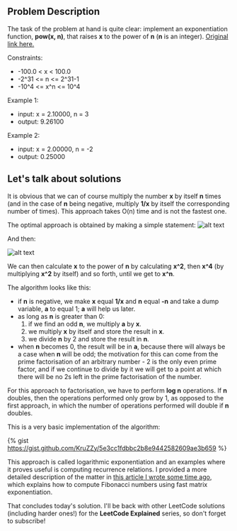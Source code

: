 ## Problem Description

The task of the problem at hand is quite clear: implement an exponentiation function, **pow(x, n)**, that raises **x** to the power of **n** (**n** is an integer). [Original link here.](https://leetcode.com/problems/powx-n/submissions/)

Constraints:  

- -100.0 < x < 100.0
- -2^31 <= n <= 2^31-1
- -10^4 <= x^n <= 10^4

Example 1:

- input: x = 2.10000, n = 3
- output: 9.26100

Example 2:

- input: x = 2.00000, n = -2
- output: 0.25000

## Let's talk about solutions

It is obvious that we can of course multiply the number **x** by itself **n** times (and in the case of **n** being negative, multiply **1/x** by itself the corresponding number of times). This approach takes O(n) time and is not the fastest one.

The optimal approach is obtained by making a simple statement: 
![alt text](https://dev-to-uploads.s3.amazonaws.com/uploads/articles/5fb18xhbo4m3j9a5gj0y.png)

And then:

![alt text](https://dev-to-uploads.s3.amazonaws.com/uploads/articles/4wgs12el4aesvrn7shwy.png)

We can then calculate **x** to the power of **n** by calculating **x^2**, then **x^4** (by multiplying **x^2** by itself) and so forth, until we get to **x^n**.

The algorithm looks like this:
- if **n** is negative, we make **x** equal **1/x** and **n** equal **-n** and take a dump variable, **a** to equal 1; **a** will help us later.
- as long as **n** is greater than 0:
    1. if we find an odd **n**, we multiply **a** by **x**.
    2. we multiply **x** by itself and store the result in **x**.
    3. we divide **n** by 2 and store the result in **n**.
- when **n** becomes 0, the result will be in **a**, because there will always be a case when **n** will be odd; the motivation for this can come from the prime factorisation of an arbitrary number - 2 is the only even prime factor, and if we continue to divide by it we will get to a point at which there will be no 2s left in the prime factorisation of the number.

For this approach to factorisation, we have to perform **log n** operations. If **n** doubles, then the operations performed only grow by 1, as opposed to the first approach, in which the number of operations performed will double if **n** doubles.

This is a very basic implementation of the algorithm:

{% gist https://gist.github.com/KruZZy/5e3cc1fdbbc2b8e9442582609ae3b659 %}

This approach is called logarithmic exponentiation and an examples where it proves useful is computing recurrence relations. I provided a more detailed description of the matter in [this article I wrote some time ago](https://dev.to/kruzzy/the-magic-of-the-fibonacci-numbers-why-we-love-computing-them-part-3-4ce7), which explains how to compute Fibonacci numbers using fast matrix exponentiation.


That concludes today's solution. I'll be back with other LeetCode solutions (including harder ones!) for the **LeetCode Explained** series, so don't forget to subscribe!


 

